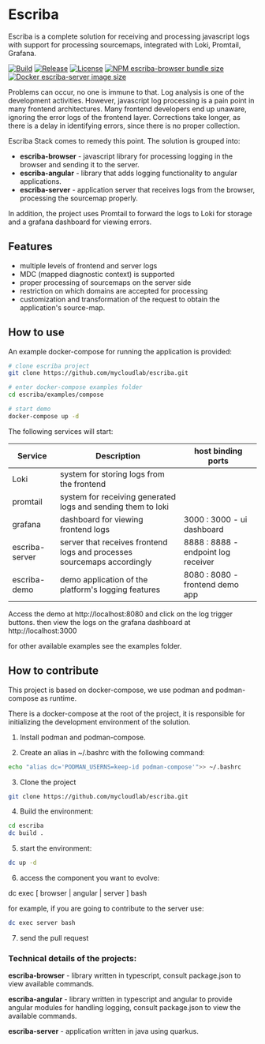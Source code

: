 # Escriba

Escriba is a complete solution for receiving and processing javascript logs with support for processing sourcemaps, integrated with Loki, Promtail, Grafana.

[![Build](https://img.shields.io/github/workflow/status/mycloudlab/escriba/Continuous%20Delivery)](https://github.com/mycloudlab/escriba/actions/workflows/cd.yaml) 
[![Release](https://img.shields.io/github/v/release/mycloudlab/escriba)](https://github.com/mycloudlab/escriba/releases) 
[![License](https://img.shields.io/github/license/mycloudlab/escriba)](https://github.com/mycloudlab/escriba/blob/main/LICENSE) 
[![NPM escriba-browser bundle size](https://img.shields.io/bundlephobia/minzip/@mycloudlab/escriba-browser?label=escriba-browser%20gzip)](https://www.npmjs.com/package/@mycloudlab/escriba-browser) 
[![Docker escriba-server image size](https://img.shields.io/docker/image-size/mycloudlab/escriba-server?label=escriba-server&sort=semver)](https://hub.docker.com/repository/docker/mycloudlab/escriba-server) 


Problems can occur, no one is immune to that. Log analysis is one of the development activities. However, javascript log processing is a pain point in many frontend architectures. Many frontend developers end up unaware, ignoring the error logs of the frontend layer. Corrections take longer, as there is a delay in identifying errors, since there is no proper collection.

Escriba Stack comes to remedy this point. The solution is grouped into:

- **escriba-browser** - javascript library for processing logging in the browser and sending it to the server.
- **escriba-angular** - library that adds logging functionality to angular applications.
- **escriba-server** - application server that receives logs from the browser, processing the sourcemap properly.

In addition, the project uses Promtail to forward the logs to Loki for storage and a grafana dashboard for viewing errors.

## Features

- multiple levels of frontend and server logs
- MDC (mapped diagnostic context) is supported
- proper processing of sourcemaps on the server side
- restriction on which domains are accepted for processing
- customization and transformation of the request to obtain the application's source-map.

## How to use

An example docker-compose for running the application is provided:

```bash
# clone escriba project
git clone https://github.com/mycloudlab/escriba.git

# enter docker-compose examples folder
cd escriba/examples/compose

# start demo
docker-compose up -d
```

The following services will start:

| Service          | Description                                                             | host binding ports                   |
| ---------------- | ----------------------------------------------------------------------- | ------------------------------------ |
| Loki             | system for storing logs from the frontend                               |                                      |
| promtail         | system for receiving generated logs and sending them to loki            |                                      |
| grafana          | dashboard for viewing frontend logs                                     | 3000 : 3000 - ui dashboard           |  
| escriba-server   | server that receives frontend logs and processes sourcemaps accordingly | 8888 : 8888 - endpoint log receiver  |
| escriba-demo     | demo application of the platform's logging features                     | 8080 : 8080 - frontend demo app      |
 
Access the demo at http://localhost:8080 and click on the log trigger buttons. then view the logs on the grafana dashboard at http://localhost:3000

for other available examples see the examples folder.




## How to contribute

This project is based on docker-compose, we use podman and podman-compose as runtime.

There is a docker-compose at the root of the project, it is responsible for initializing the development environment of the solution.

1. Install podman and podman-compose.

2. Create an alias in ~/.bashrc with the following command:
```bash
echo "alias dc='PODMAN_USERNS=keep-id podman-compose'">> ~/.bashrc
```
3. Clone the project
```bash
git clone https://github.com/mycloudlab/escriba.git
```

4. Build the environment:
```bash
cd escriba
dc build .
```

5. start the environment:
```bash
dc up -d
```

6. access the component you want to evolve:

dc exec [ browser | angular | server ] bash

for example, if you are going to contribute to the server use:
```bash
dc exec server bash
``` 

7. send the pull request

### Technical details of the projects:

**escriba-browser** - library written in typescript, consult package.json to view available commands.

**escriba-angular** - library written in typescript and angular to provide angular modules for handling logging, consult package.json to view the available commands.

**escriba-server** - application written in java using quarkus.

